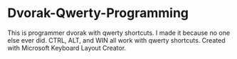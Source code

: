 # Dvorak-Qwerty-Programming
This is programmer dvorak with qwerty shortcuts. I made it because no one else ever did. CTRL, ALT, and WIN all work with qwerty shortcuts. Created with Microsoft Keyboard Layout Creator.
